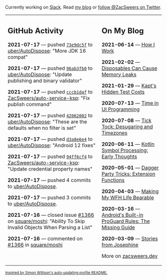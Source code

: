 Currently working on [Slack](https://slack.com/). Read [my blog](https://zacsweers.dev/) or [follow @ZacSweers on Twitter](https://twitter.com/ZacSweers).

<table><tr><td valign="top" width="60%">

## GitHub Activity
<!-- githubActivity starts -->
**2021-07-17** — pushed [`73e9dc5f`](https://github.com/uber/AutoDispose/commit/73e9dc5f160c37a1d1a4224e61d52dea7626f086) to [uber/AutoDispose](https://api.github.com/repos/uber/AutoDispose): "More JDK 16 compat"

**2021-07-17** — pushed [`96ab3fb0`](https://github.com/uber/AutoDispose/commit/96ab3fb0fea47e6928ea9be6be251a06804f492e) to [uber/AutoDispose](https://api.github.com/repos/uber/AutoDispose): "Update publishing and binary validator"

**2021-07-17** — pushed [`cccb1daf`](https://github.com/ZacSweers/auto-service-ksp/commit/cccb1daf55d6dbb07632b47fe560ace53f9809e7) to [ZacSweers/auto-service-ksp](https://api.github.com/repos/ZacSweers/auto-service-ksp): "Fix publish command"

**2021-07-17** — pushed [`42062002`](https://github.com/uber/AutoDispose/commit/42062002022e6a003ee89f04d68b28808440c90e) to [uber/AutoDispose](https://api.github.com/repos/uber/AutoDispose): "These are the defaults when no filter is set"

**2021-07-17** — pushed [`d3a8e6e4`](https://github.com/uber/AutoDispose/commit/d3a8e6e4041834963b857a96afdb98fcd377c990) to [uber/AutoDispose](https://api.github.com/repos/uber/AutoDispose): "Android 12 fixes"

**2021-07-17** — pushed [`94ff6cf4`](https://github.com/ZacSweers/auto-service-ksp/commit/94ff6cf495da47b1bc9e3bfee3fec96918268ce1) to [ZacSweers/auto-service-ksp](https://api.github.com/repos/ZacSweers/auto-service-ksp): "Update credential property names"

**2021-07-17** — pushed 4 commits to [uber/AutoDispose](https://api.github.com/repos/uber/AutoDispose).

**2021-07-17** — pushed 3 commits to [uber/AutoDispose](https://api.github.com/repos/uber/AutoDispose).

**2021-07-16** — closed issue [#1366](https://api.github.com/repos/square/moshi/issues/1366) on [square/moshi](https://api.github.com/repos/square/moshi): "Ability To Skip Invalid Objects When Parsing a List"

**2021-07-16** — commented on [#1366](https://github.com/square/moshi/issues/1366#issuecomment-881740857) in [square/moshi](https://api.github.com/repos/square/moshi)
<!-- githubActivity ends -->
</td><td valign="top" width="40%">

## On My Blog
<!-- blog starts -->
**2021-06-14** — [How I Work](https://www.zacsweers.dev/how-i-work/)

**2021-02-02** — [Disposables Can Cause Memory Leaks](https://www.zacsweers.dev/disposables-can-cause-memory-leaks/)

**2021-01-29** — [Kapt's Hidden Test Costs](https://www.zacsweers.dev/kapts-hidden-test-costs/)

**2020-07-13** — [Time in UI Programming](https://www.zacsweers.dev/time-in-ui/)

**2020-07-08** — [Tick Tock: Desugaring and Timezones](https://www.zacsweers.dev/ticktock-desugaring-timezones/)

**2020-06-11** — [Kotlin Symbol Processing: Early Thoughts](https://www.zacsweers.dev/kotlin-symbol-processor-early-thoughts/)

**2020-05-01** — [Dagger Party Tricks: Extension Functions](https://www.zacsweers.dev/dagger-party-tricks-extension-functions/)

**2020-04-03** — [Making My WFH Life Bearable](https://www.zacsweers.dev/making-wfh-life-bearable/)

**2020-03-16** — [Android's Built-in ProGuard Rules: The Missing Guide](https://www.zacsweers.dev/android-proguard-rules/)

**2020-03-09** — [Stories from Josephine](https://www.zacsweers.dev/stories-from-josephine/)
<!-- blog ends -->
More on [zacsweers.dev](https://zacsweers.dev/)
</td></tr></table>

<sub><a href="https://simonwillison.net/2020/Jul/10/self-updating-profile-readme/">Inspired by Simon Willison's auto-updating profile README.</a></sub>